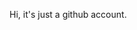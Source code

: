 Hi, it's just a github account.


<!---
fatalnyl/fatalnyl is a ✨ special ✨ repository because its `README.md` (this file) appears on your GitHub profile.
You can click the Preview link to take a look at your changes.
--->
